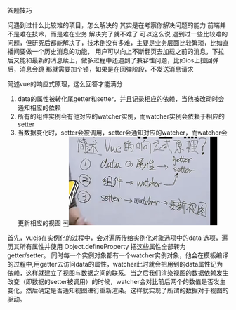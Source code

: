 答题技巧

问遇到过什么比较难的项目，怎么解决的
其实是在考察你解决问题的能力
前端并不是难在技术，而是难在业务
解决完了就不难了
可以这么说
遇到过一些比较难的问题，但研究后都能解决了，技术倒没有多难，主要是业务层面比较繁琐，比如直播间要做一个历史消息的功能，
用户可以向上不断翻页去加载之前的消息，下拉后又能和最新的消息续上，做多过程中还遇到了兼容性问题，比如ios上拉回弹后，消息会跳
那就需要加个锁，如果是在回弹阶段，不发送消息请求



简述vue的响应式原理，这么回答才能满分  
1. data的属性被转化尾getter和setter，并且记录相应的依赖，当他被改动时会通知相应的依赖
2. 所有的组件实例会有他对应的watcher实例，而watcher实例会依赖于相应的setter
3. 当数据变化时，setter会被调用，setter会通知对应的watcher，而watcher会更新相应的视图
￼![alt text](image-2.png)

首先，vuejs在实例化的过程中，会对遍历传给实例化对象选项中的data 选项，遍历其所有属性并使用 Object.defineProperty 把这些属性全部转为 getter/setter。
同时每一个实例对象都有一个watcher实例对象，他会在模板编译的过程中,用getter去访问data的属性，watcher此时就会把用到的data属性记为依赖，这样就建立了视图与数据之间的联系。当之后我们渲染视图的数据依赖发生改变（即数据的setter被调用）的时候，watcher会对比前后两个的数值是否发生变化，然后确定是否通知视图进行重新渲染。这样就实现了所谓的数据对于视图的驱动。


